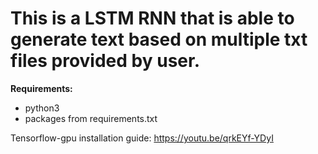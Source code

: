 # This is a LSTM RNN that is able to generate text based on multiple txt files provided by user.

**Requirements:**
- python3
- packages from requirements.txt

Tensorflow-gpu installation guide: https://youtu.be/qrkEYf-YDyI
